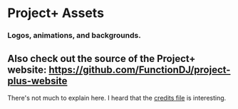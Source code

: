 # Project+ Assets
### Logos, animations, and backgrounds.

## Also check out the source of the Project+ website: https://github.com/FunctionDJ/project-plus-website

There's not much to explain here.
I heard that the [credits file](logos/credits.md) is interesting.
